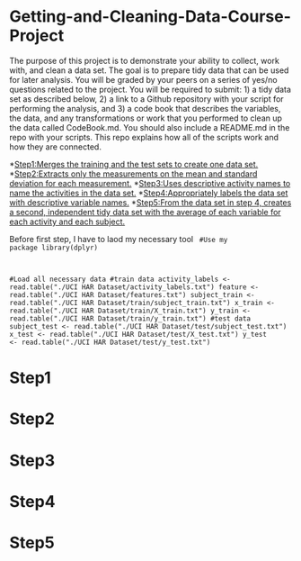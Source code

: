 # Getting-and-Cleaning-Data-Course-Project

The purpose of this project is to demonstrate your ability to collect, work with, and clean a data set. The goal is to prepare tidy data that can be used for later analysis. You will be graded by your peers on a series of yes/no questions related to the project. You will be required to submit: 1) a tidy data set as described below, 2) a link to a Github repository with your script for performing the analysis, and 3) a code book that describes the variables, the data, and any transformations or work that you performed to clean up the data called CodeBook.md. You should also include a README.md in the repo with your scripts. This repo explains how all of the scripts work and how they are connected.

*[Step1:Merges the training and the test sets to create one data set.](#step1)
*[Step2:Extracts only the measurements on the mean and standard deviation for each measurement.](#step2)
*[Step3:Uses descriptive activity names to name the activities in the data set.](#step3)
*[Step4:Appropriately labels the data set with descriptive variable names.](#step4)
*[Step5:From the data set in step 4, creates a second, independent tidy data set with the average of each variable for each activity and each subject.](#step5)

Before first step, I have to laod my necessary tool
<code>
#Use my package
library(dplyr)

#Load all necessary data
#train data
activity_labels <- read.table("./UCI HAR Dataset/activity_labels.txt")
feature <- read.table("./UCI HAR Dataset/features.txt")
subject_train <- read.table("./UCI HAR Dataset/train/subject_train.txt")
x_train <- read.table("./UCI HAR Dataset/train/X_train.txt")
y_train <- read.table("./UCI HAR Dataset/train/y_train.txt")
#test data
subject_test <- read.table("./UCI HAR Dataset/test/subject_test.txt")
x_test <- read.table("./UCI HAR Dataset/test/X_test.txt")
y_test <- read.table("./UCI HAR Dataset/test/y_test.txt")
</code>

<h1 id=step1>Step1</h1>



<h1 id=step2>Step2</h1>

<h1 id=step3>Step3</h1>

<h1 id=step4>Step4</h1>

<h1 id=step5>Step5</h1>
